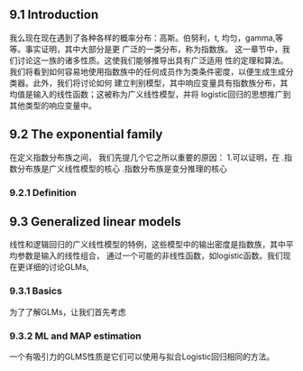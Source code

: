 ## 9.1 Introduction

我么现在现在遇到了各种各样的概率分布：高斯。伯努利，t, 均匀，gamma,等等。事实证明，其中大部分是更
广泛的一类分布，称为指数族。 这一章节中，我们讨论这一族的诸多性质。这使我们能够推导出具有广泛适用
性的定理和算法。
我们将看到如何容易地使用指数族中的任何成员作为类条件密度，以便生成生成分类器。此外，我们将讨论如何
建立判别模型，其中响应变量具有指数族分布，其均值是输入的线性函数；这被称为广义线性模型，并将
logistic回归的思想推广到其他类型的响应变量中。

## 9.2 The exponential family
在定义指数分布族之间， 我们先提几个它之所以重要的原因：
1.可以证明，在
.指数分布族是广义线性模型的核心
.指数分布族是变分推理的核心

### 9.2.1 Definition

## 9.3 Generalized linear models
线性和逻辑回归的广义线性模型的特例，这些模型中的输出密度是指数族，其中平均参数是输入的线性组合，
通过一个可能的非线性函数，如logistic函数。我们现在更详细的讨论GLMs,

### 9.3.1 Basics

为了了解GLMs，让我们首先考虑

### 9.3.2 ML and MAP estimation

一个有吸引力的GLMS性质是它们可以使用与拟合Logistic回归相同的方法。
